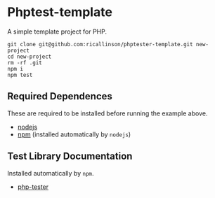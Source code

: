 # Phptest-template

A simple template project for PHP.

	git clone git@github.com:ricallinson/phptester-template.git new-project
	cd new-project
	rm -rf .git
	npm i
	npm test

## Required Dependences

These are required to be installed before running the example above.

* [nodejs](http://nodejs.org/)
* [npm](https://npmjs.org/) (installed automatically by `nodejs`)

## Test Library Documentation

Installed automatically by `npm`.

* [php-tester](https://github.com/ricallinson/php-tester)
